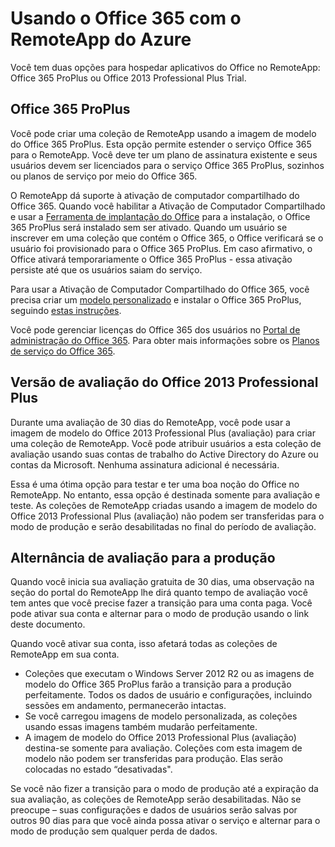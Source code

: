 
<properties 
    pageTitle="Usando o Office 365 com o RemoteApp do Azure" 
    description="Saiba como o Office 365 e o Azure RemoteApp funcionam juntos" 
    services="remoteapp"  
	documentationCenter="" 
    authors="lizap" 
    manager="mbaldwin" />

<tags 
    ms.service="remoteapp" 
    ms.workload="compute" 
    ms.tgt_pltfrm="na" 
    ms.devlang="na" 
    ms.topic="article" 
    ms.date="05/28/2015" 
    ms.author="elizapo" />

# Usando o Office 365 com o RemoteApp do Azure

Você tem duas opções para hospedar aplicativos do Office no RemoteApp: Office 365 ProPlus ou Office 2013 Professional Plus Trial.

## Office 365 ProPlus 
Você pode criar uma coleção de RemoteApp usando a imagem de modelo do Office 365 ProPlus. Esta opção permite estender o serviço Office 365 para o RemoteApp. Você deve ter um plano de assinatura existente e seus usuários devem ser licenciados para o serviço Office 365 ProPlus, sozinhos ou planos de serviço por meio do Office 365.

O RemoteApp dá suporte à ativação de computador compartilhado do Office 365. Quando você habilitar a Ativação de Computador Compartilhado e usar a [Ferramenta de implantação do Office](http://www.microsoft.com/download/details.aspx?id=36778) para a instalação, o Office 365 ProPlus será instalado sem ser ativado. Quando um usuário se inscrever em uma coleção que contém o Office 365, o Office verificará se o usuário foi provisionado para o Office 365 ProPlus. Em caso afirmativo, o Office ativará temporariamente o Office 365 ProPlus - essa ativação persiste até que os usuários saiam do serviço.

Para usar a Ativação de Computador Compartilhado do Office 365, você precisa criar um [modelo personalizado](remoteapp-create-custom-image.md) e instalar o Office 365 ProPlus, seguindo [estas instruções](https://technet.microsoft.com/library/dn782858.aspx).

Você pode gerenciar licenças do Office 365 dos usuários no [Portal de administração do Office 365](https://portal.office365.com/). Para obter mais informações sobre os [Planos de serviço do Office 365](http://technet.microsoft.com/library/office-365-plan-options.aspx).


## Versão de avaliação do Office 2013 Professional Plus 
Durante uma avaliação de 30 dias do RemoteApp, você pode usar a imagem de modelo do Office 2013 Professional Plus (avaliação) para criar uma coleção de RemoteApp. Você pode atribuir usuários a esta coleção de avaliação usando suas contas de trabalho do Active Directory do Azure ou contas da Microsoft. Nenhuma assinatura adicional é necessária.

Essa é uma ótima opção para testar e ter uma boa noção do Office no RemoteApp. No entanto, essa opção é destinada somente para avaliação e teste. As coleções de RemoteApp criadas usando a imagem de modelo do Office 2013 Professional Plus (avaliação) não podem ser transferidas para o modo de produção e serão desabilitadas no final do período de avaliação.

## Alternância de avaliação para a produção
Quando você inicia sua avaliação gratuita de 30 dias, uma observação na seção do portal do RemoteApp lhe dirá quanto tempo de avaliação você tem antes que você precise fazer a transição para uma conta paga. Você pode ativar sua conta e alternar para o modo de produção usando o link deste documento.

Quando você ativar sua conta, isso afetará todas as coleções de RemoteApp em sua conta.

- Coleções que executam o Windows Server 2012 R2 ou as imagens de modelo do Office 365 ProPlus farão a transição para a produção perfeitamente. Todos os dados de usuário e configurações, incluindo sessões em andamento, permanecerão intactas.
- Se você carregou imagens de modelo personalizada, as coleções usando essas imagens também mudarão perfeitamente.
- A imagem de modelo do Office 2013 Professional Plus (avaliação) destina-se somente para avaliação. Coleções com esta imagem de modelo não podem ser transferidas para produção. Elas serão colocadas no estado “desativadas".


Se você não fizer a transição para o modo de produção até a expiração da sua avaliação, as coleções de RemoteApp serão desabilitadas. Não se preocupe – suas configurações e dados de usuários serão salvas por outros 90 dias para que você ainda possa ativar o serviço e alternar para o modo de produção sem qualquer perda de dados.
 

<!---HONumber=August15_HO6-->